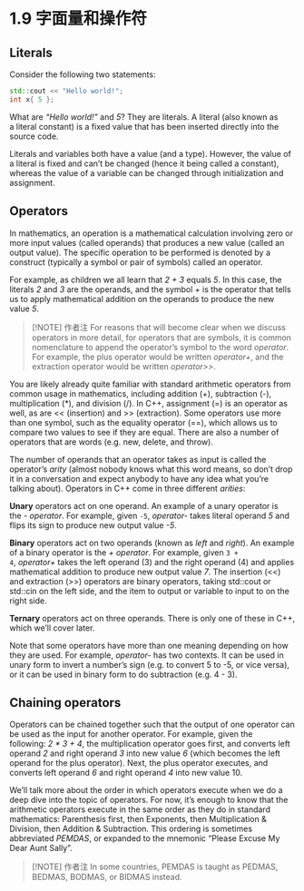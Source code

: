 # 1.9 字面量和操作符

## Literals

Consider the following two statements:

```cpp
std::cout << "Hello world!";
int x{ 5 };
```

What are _“Hello world!”_ and _5_? They are literals. A literal (also known as a literal constant) is a fixed value that has been inserted directly into the source code.

Literals and variables both have a value (and a type). However, the value of a literal is fixed and can’t be changed (hence it being called a constant), whereas the value of a variable can be changed through initialization and assignment.

## Operators

In mathematics, an operation is a mathematical calculation involving zero or more input values (called operands) that produces a new value (called an output value). The specific operation to be performed is denoted by a construct (typically a symbol or pair of symbols) called an operator.

For example, as children we all learn that _2 + 3_ equals _5_. In this case, the literals _2_ and _3_ are the operands, and the symbol _+_ is the operator that tells us to apply mathematical addition on the operands to produce the new value _5_.

> [!NOTE] 作者注
> For reasons that will become clear when we discuss operators in more detail, for operators that are symbols, it is common nomenclature to append the operator’s symbol to the word _operator_.
> For example, the plus operator would be written _operator+_, and the extraction operator would be written _operator>>_.

You are likely already quite familiar with standard arithmetic operators from common usage in mathematics, including addition (+), subtraction (-), multiplication (*), and division (/). In C++, assignment (=) is an operator as well, as are << (insertion) and >> (extraction). Some operators use more than one symbol, such as the equality operator (==), which allows us to compare two values to see if they are equal. There are also a number of operators that are words (e.g. new, delete, and throw).

The number of operands that an operator takes as input is called the operator’s _arity_ (almost nobody knows what this word means, so don’t drop it in a conversation and expect anybody to have any idea what you’re talking about). Operators in C++ come in three different _arities_:

**Unary** operators act on one operand. An example of a unary operator is the _- operator_. For example, given `-5`, _operator-_ takes literal operand _5_ and flips its sign to produce new output value _-5_.

**Binary** operators act on two operands (known as _left_ and _right_). An example of a binary operator is the _+ operator_. For example, given `3 + 4`, _operator+_ takes the left operand (3) and the right operand (4) and applies mathematical addition to produce new output value _7_. The insertion (<<) and extraction (>>) operators are binary operators, taking std::cout or std::cin on the left side, and the item to output or variable to input to on the right side.

**Ternary** operators act on three operands. There is only one of these in C++, which we’ll cover later.

Note that some operators have more than one meaning depending on how they are used. For example, _operator-_ has two contexts. It can be used in unary form to invert a number’s sign (e.g. to convert 5 to -5, or vice versa), or it can be used in binary form to do subtraction (e.g. 4 - 3).

## Chaining operators

Operators can be chained together such that the output of one operator can be used as the input for another operator. For example, given the following: _2 * 3 + 4_, the multiplication operator goes first, and converts left operand _2_ and right operand _3_ into new value _6_ (which becomes the left operand for the plus operator). Next, the plus operator executes, and converts left operand _6_ and right operand _4_ into new value 10.

We’ll talk more about the order in which operators execute when we do a deep dive into the topic of operators. For now, it’s enough to know that the arithmetic operators execute in the same order as they do in standard mathematics: Parenthesis first, then Exponents, then Multiplication & Division, then Addition & Subtraction. This ordering is sometimes abbreviated _PEMDAS_, or expanded to the mnemonic “Please Excuse My Dear Aunt Sally”.

> [!NOTE] 作者注
> In some countries, PEMDAS is taught as PEDMAS, BEDMAS, BODMAS, or BIDMAS instead.